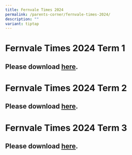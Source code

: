 ```yaml
---
title: Fernvale Times 2024
permalink: /parents-corner/fernvale-times-2024/
description: ""
variant: tiptap
---
```

<h1><strong>Fernvale Times 2024 Term 1</strong></h1>
<h2>Please download <a href="/files/FernvaleTimes_Term1_new.pdf" rel="noopener noreferrer nofollow" target="_blank">here</a>.</h2>
<p></p>
<h1><strong>Fernvale Times 2024 Term 2</strong></h1>
<h2>Please download <a href="/files/2024_062_FVTimes_T2.pdf" rel="noopener noreferrer nofollow" target="_blank">here</a>.</h2>
<p></p>
<h1><strong>Fernvale Times 2024 Term 3</strong></h1>
<h2>Please download <a href="https://heyzine.com/flip-book/d0b76d938a.html" rel="noopener nofollow" target="_blank">here</a>.</h2>
<p></p>
<p></p>